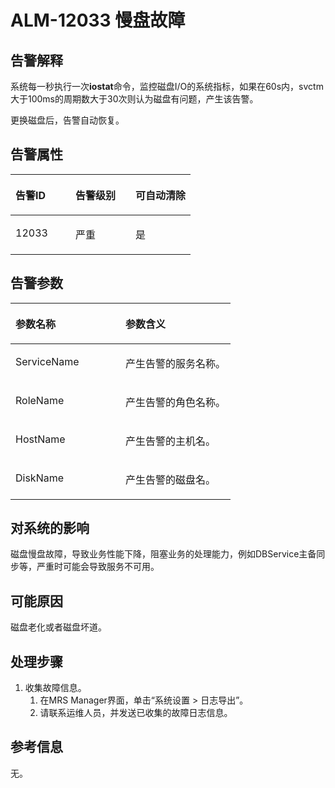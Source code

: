 # ALM-12033 慢盘故障<a name="ZH-CN_TOPIC_0191883080"></a>

## 告警解释<a name="zh-cn_topic_0191813889_section31344923114229"></a>

系统每一秒执行一次**iostat**命令，监控磁盘I/O的系统指标，如果在60s内，svctm大于100ms的周期数大于30次则认为磁盘有问题，产生该告警。

更换磁盘后，告警自动恢复。

## 告警属性<a name="zh-cn_topic_0191813889_section57486829114245"></a>

<a name="zh-cn_topic_0191813889_table41672392114212"></a>
<table><thead align="left"><tr id="zh-cn_topic_0191813889_row22887203114212"><th class="cellrowborder" valign="top" width="33.33333333333333%" id="mcps1.1.4.1.1"><p id="zh-cn_topic_0191813889_p41924146114212"><a name="zh-cn_topic_0191813889_p41924146114212"></a><a name="zh-cn_topic_0191813889_p41924146114212"></a><strong id="zh-cn_topic_0191813889_b41773001114212"><a name="zh-cn_topic_0191813889_b41773001114212"></a><a name="zh-cn_topic_0191813889_b41773001114212"></a>告警ID</strong></p>
</th>
<th class="cellrowborder" valign="top" width="33.33333333333333%" id="mcps1.1.4.1.2"><p id="zh-cn_topic_0191813889_p28169896114212"><a name="zh-cn_topic_0191813889_p28169896114212"></a><a name="zh-cn_topic_0191813889_p28169896114212"></a><strong id="zh-cn_topic_0191813889_b52202475114212"><a name="zh-cn_topic_0191813889_b52202475114212"></a><a name="zh-cn_topic_0191813889_b52202475114212"></a>告警级别</strong></p>
</th>
<th class="cellrowborder" valign="top" width="33.33333333333333%" id="mcps1.1.4.1.3"><p id="zh-cn_topic_0191813889_p542052114212"><a name="zh-cn_topic_0191813889_p542052114212"></a><a name="zh-cn_topic_0191813889_p542052114212"></a><strong id="zh-cn_topic_0191813889_b4878468114212"><a name="zh-cn_topic_0191813889_b4878468114212"></a><a name="zh-cn_topic_0191813889_b4878468114212"></a>可自动清除</strong></p>
</th>
</tr>
</thead>
<tbody><tr id="zh-cn_topic_0191813889_row43906213114212"><td class="cellrowborder" valign="top" width="33.33333333333333%" headers="mcps1.1.4.1.1 "><p id="zh-cn_topic_0191813889_p66742359114212"><a name="zh-cn_topic_0191813889_p66742359114212"></a><a name="zh-cn_topic_0191813889_p66742359114212"></a>12033</p>
</td>
<td class="cellrowborder" valign="top" width="33.33333333333333%" headers="mcps1.1.4.1.2 "><p id="zh-cn_topic_0191813889_p37421985114212"><a name="zh-cn_topic_0191813889_p37421985114212"></a><a name="zh-cn_topic_0191813889_p37421985114212"></a>严重</p>
</td>
<td class="cellrowborder" valign="top" width="33.33333333333333%" headers="mcps1.1.4.1.3 "><p id="zh-cn_topic_0191813889_p11281964114212"><a name="zh-cn_topic_0191813889_p11281964114212"></a><a name="zh-cn_topic_0191813889_p11281964114212"></a>是</p>
</td>
</tr>
</tbody>
</table>

## 告警参数<a name="zh-cn_topic_0191813889_section46032548114252"></a>

<a name="zh-cn_topic_0191813889_table37270816114212"></a>
<table><thead align="left"><tr id="zh-cn_topic_0191813889_row36353917114212"><th class="cellrowborder" valign="top" width="50%" id="mcps1.1.3.1.1"><p id="zh-cn_topic_0191813889_p58986146114212"><a name="zh-cn_topic_0191813889_p58986146114212"></a><a name="zh-cn_topic_0191813889_p58986146114212"></a><strong id="zh-cn_topic_0191813889_b61113272114212"><a name="zh-cn_topic_0191813889_b61113272114212"></a><a name="zh-cn_topic_0191813889_b61113272114212"></a>参数名称</strong></p>
</th>
<th class="cellrowborder" valign="top" width="50%" id="mcps1.1.3.1.2"><p id="zh-cn_topic_0191813889_p51227965114212"><a name="zh-cn_topic_0191813889_p51227965114212"></a><a name="zh-cn_topic_0191813889_p51227965114212"></a><strong id="zh-cn_topic_0191813889_b58398502114212"><a name="zh-cn_topic_0191813889_b58398502114212"></a><a name="zh-cn_topic_0191813889_b58398502114212"></a>参数含义</strong></p>
</th>
</tr>
</thead>
<tbody><tr id="zh-cn_topic_0191813889_row55824478114212"><td class="cellrowborder" valign="top" width="50%" headers="mcps1.1.3.1.1 "><p id="zh-cn_topic_0191813889_p25488901114212"><a name="zh-cn_topic_0191813889_p25488901114212"></a><a name="zh-cn_topic_0191813889_p25488901114212"></a>ServiceName</p>
</td>
<td class="cellrowborder" valign="top" width="50%" headers="mcps1.1.3.1.2 "><p id="zh-cn_topic_0191813889_p51335063114212"><a name="zh-cn_topic_0191813889_p51335063114212"></a><a name="zh-cn_topic_0191813889_p51335063114212"></a>产生告警的服务名称。</p>
</td>
</tr>
<tr id="zh-cn_topic_0191813889_row59362389114212"><td class="cellrowborder" valign="top" width="50%" headers="mcps1.1.3.1.1 "><p id="zh-cn_topic_0191813889_p43624181114212"><a name="zh-cn_topic_0191813889_p43624181114212"></a><a name="zh-cn_topic_0191813889_p43624181114212"></a>RoleName</p>
</td>
<td class="cellrowborder" valign="top" width="50%" headers="mcps1.1.3.1.2 "><p id="zh-cn_topic_0191813889_p43897782114212"><a name="zh-cn_topic_0191813889_p43897782114212"></a><a name="zh-cn_topic_0191813889_p43897782114212"></a>产生告警的角色名称。</p>
</td>
</tr>
<tr id="zh-cn_topic_0191813889_row59535722114212"><td class="cellrowborder" valign="top" width="50%" headers="mcps1.1.3.1.1 "><p id="zh-cn_topic_0191813889_p57664191114212"><a name="zh-cn_topic_0191813889_p57664191114212"></a><a name="zh-cn_topic_0191813889_p57664191114212"></a>HostName</p>
</td>
<td class="cellrowborder" valign="top" width="50%" headers="mcps1.1.3.1.2 "><p id="zh-cn_topic_0191813889_p40287880114212"><a name="zh-cn_topic_0191813889_p40287880114212"></a><a name="zh-cn_topic_0191813889_p40287880114212"></a>产生告警的主机名。</p>
</td>
</tr>
<tr id="zh-cn_topic_0191813889_row27046604114212"><td class="cellrowborder" valign="top" width="50%" headers="mcps1.1.3.1.1 "><p id="zh-cn_topic_0191813889_p43291295114212"><a name="zh-cn_topic_0191813889_p43291295114212"></a><a name="zh-cn_topic_0191813889_p43291295114212"></a>DiskName</p>
</td>
<td class="cellrowborder" valign="top" width="50%" headers="mcps1.1.3.1.2 "><p id="zh-cn_topic_0191813889_p16933978114212"><a name="zh-cn_topic_0191813889_p16933978114212"></a><a name="zh-cn_topic_0191813889_p16933978114212"></a>产生告警的磁盘名。</p>
</td>
</tr>
</tbody>
</table>

## 对系统的影响<a name="zh-cn_topic_0191813889_section985841711432"></a>

磁盘慢盘故障，导致业务性能下降，阻塞业务的处理能力，例如DBService主备同步等，严重时可能会导致服务不可用。

## 可能原因<a name="zh-cn_topic_0191813889_section6115879311438"></a>

磁盘老化或者磁盘坏道。

## 处理步骤<a name="zh-cn_topic_0191813889_section32912390114312"></a>

1.  收集故障信息。
    1.  在MRS Manager界面，单击“系统设置 \> 日志导出”。
    2.  请联系运维人员，并发送已收集的故障日志信息。


## 参考信息<a name="zh-cn_topic_0191813889_section13081136172452"></a>

无。

